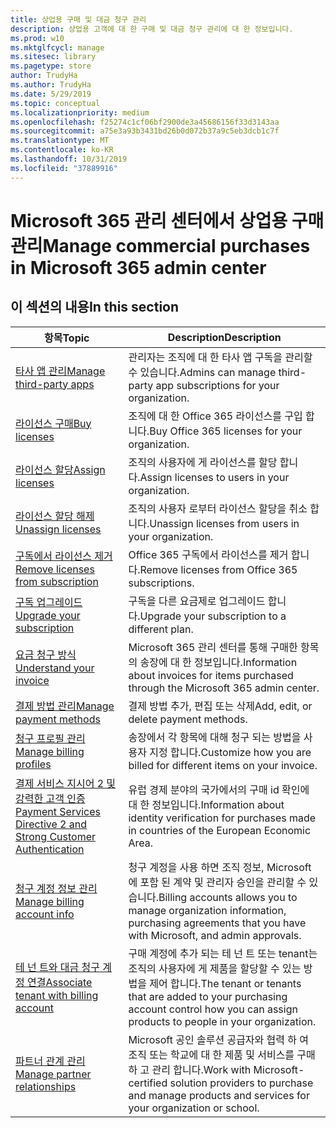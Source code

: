 ```yaml
---
title: 상업용 구매 및 대금 청구 관리
description: 상업용 고객에 대 한 구매 및 대금 청구 관리에 대 한 정보입니다.
ms.prod: w10
ms.mktglfcycl: manage
ms.sitesec: library
ms.pagetype: store
author: TrudyHa
ms.author: TrudyHa
ms.date: 5/29/2019
ms.topic: conceptual
ms.localizationpriority: medium
ms.openlocfilehash: f25274c1cf06bf2900de3a45686156f33d3143aa
ms.sourcegitcommit: a75e3a93b3431bd26b0d072b37a9c5eb3dcb1c7f
ms.translationtype: MT
ms.contentlocale: ko-KR
ms.lasthandoff: 10/31/2019
ms.locfileid: "37889916"
---
```

# <a name="manage-commercial-purchases-in-microsoft-365-admin-center"></a><span data-ttu-id="e7baf-103">Microsoft 365 관리 센터에서 상업용 구매 관리</span><span class="sxs-lookup"><span data-stu-id="e7baf-103">Manage commercial purchases in Microsoft 365 admin center</span></span>

## <a name="in-this-section"></a><span data-ttu-id="e7baf-104">이 섹션의 내용</span><span class="sxs-lookup"><span data-stu-id="e7baf-104">In this section</span></span>

| <span data-ttu-id="e7baf-105">항목</span><span class="sxs-lookup"><span data-stu-id="e7baf-105">Topic</span></span> | <span data-ttu-id="e7baf-106">Description</span><span class="sxs-lookup"><span data-stu-id="e7baf-106">Description</span></span> |
| ----- | ----------- |
| [<span data-ttu-id="e7baf-107">타사 앱 관리</span><span class="sxs-lookup"><span data-stu-id="e7baf-107">Manage third-party apps</span></span>](manage-saas-apps.md) | <span data-ttu-id="e7baf-108">관리자는 조직에 대 한 타사 앱 구독을 관리할 수 있습니다.</span><span class="sxs-lookup"><span data-stu-id="e7baf-108">Admins can manage third-party app subscriptions for your organization.</span></span> |
| [<span data-ttu-id="e7baf-109">라이선스 구매</span><span class="sxs-lookup"><span data-stu-id="e7baf-109">Buy licenses</span></span>](https://docs.microsoft.com/office365/admin/subscriptions-and-billing/buy-licenses?view=o365-worldwide) | <span data-ttu-id="e7baf-110">조직에 대 한 Office 365 라이선스를 구입 합니다.</span><span class="sxs-lookup"><span data-stu-id="e7baf-110">Buy Office 365 licenses for your organization.</span></span> |
| [<span data-ttu-id="e7baf-111">라이선스 할당</span><span class="sxs-lookup"><span data-stu-id="e7baf-111">Assign licenses</span></span>](https://docs.microsoft.com/office365/admin/manage/assign-licenses-to-users?view=o365-worldwide) | <span data-ttu-id="e7baf-112">조직의 사용자에 게 라이선스를 할당 합니다.</span><span class="sxs-lookup"><span data-stu-id="e7baf-112">Assign licenses to users in your organization.</span></span> |
| [<span data-ttu-id="e7baf-113">라이선스 할당 해제</span><span class="sxs-lookup"><span data-stu-id="e7baf-113">Unassign licenses</span></span>](https://docs.microsoft.com/office365/admin/manage/remove-licenses-from-users?view=o365-worldwide) | <span data-ttu-id="e7baf-114">조직의 사용자 로부터 라이선스 할당을 취소 합니다.</span><span class="sxs-lookup"><span data-stu-id="e7baf-114">Unassign licenses from users in your organization.</span></span> |
| [<span data-ttu-id="e7baf-115">구독에서 라이선스 제거</span><span class="sxs-lookup"><span data-stu-id="e7baf-115">Remove licenses from subscription</span></span>](https://docs.microsoft.com/office365/admin/subscriptions-and-billing/remove-licenses-from-subscription?view=o365-worldwide) | <span data-ttu-id="e7baf-116">Office 365 구독에서 라이선스를 제거 합니다.</span><span class="sxs-lookup"><span data-stu-id="e7baf-116">Remove licenses from Office 365 subscriptions.</span></span> |
| [<span data-ttu-id="e7baf-117">구독 업그레이드</span><span class="sxs-lookup"><span data-stu-id="e7baf-117">Upgrade your subscription</span></span>](https://docs.microsoft.com/office365/admin/subscriptions-and-billing/upgrade-to-different-plan) | <span data-ttu-id="e7baf-118">구독을 다른 요금제로 업그레이드 합니다.</span><span class="sxs-lookup"><span data-stu-id="e7baf-118">Upgrade your subscription to a different plan.</span></span> |
| [<span data-ttu-id="e7baf-119">요금 청구 방식</span><span class="sxs-lookup"><span data-stu-id="e7baf-119">Understand your invoice</span></span>](/microsoft-365/commerce/billing-and-payments/understand-your-invoice) | <span data-ttu-id="e7baf-120">Microsoft 365 관리 센터를 통해 구매한 항목의 송장에 대 한 정보입니다.</span><span class="sxs-lookup"><span data-stu-id="e7baf-120">Information about invoices for items purchased through the Microsoft 365 admin center.</span></span> |
| [<span data-ttu-id="e7baf-121">결제 방법 관리</span><span class="sxs-lookup"><span data-stu-id="e7baf-121">Manage payment methods</span></span>](https://docs.microsoft.com/office365/Admin/subscriptions-and-billing/add-update-or-remove-credit-card-or-bank-account) | <span data-ttu-id="e7baf-122">결제 방법 추가, 편집 또는 삭제</span><span class="sxs-lookup"><span data-stu-id="e7baf-122">Add, edit, or delete payment methods.</span></span> |
| [<span data-ttu-id="e7baf-123">청구 프로필 관리</span><span class="sxs-lookup"><span data-stu-id="e7baf-123">Manage billing profiles</span></span>](/microsoft-365/commerce/billing-and-payments/manage-billing-profiles) | <span data-ttu-id="e7baf-124">송장에서 각 항목에 대해 청구 되는 방법을 사용자 지정 합니다.</span><span class="sxs-lookup"><span data-stu-id="e7baf-124">Customize how you are billed for different items on your invoice.</span></span> |
| [<span data-ttu-id="e7baf-125">결제 서비스 지시어 2 및 강력한 고객 인증</span><span class="sxs-lookup"><span data-stu-id="e7baf-125">Payment Services Directive 2 and Strong Customer Authentication</span></span>](/microsoft-365/commerce/billing-and-payments/psd2) | <span data-ttu-id="e7baf-126">유럽 경제 분야의 국가에서의 구매 id 확인에 대 한 정보입니다.</span><span class="sxs-lookup"><span data-stu-id="e7baf-126">Information about identity verification for purchases made in countries of the European Economic Area.</span></span> |
| [<span data-ttu-id="e7baf-127">청구 계정 정보 관리</span><span class="sxs-lookup"><span data-stu-id="e7baf-127">Manage billing account info</span></span>](https://docs.microsoft.com/microsoft-store/update-microsoft-store-for-business-account-settings) | <span data-ttu-id="e7baf-128">청구 계정을 사용 하면 조직 정보, Microsoft에 포함 된 계약 및 관리자 승인을 관리할 수 있습니다.</span><span class="sxs-lookup"><span data-stu-id="e7baf-128">Billing accounts allows you to manage organization information, purchasing agreements that you have with Microsoft, and admin approvals.</span></span> |
| [<span data-ttu-id="e7baf-129">테 넌 트와 대금 청구 계정 연결</span><span class="sxs-lookup"><span data-stu-id="e7baf-129">Associate tenant with billing account</span></span>](https://docs.microsoft.com/microsoft-store/manage-mpsa-software-microsoft-store-for-business) | <span data-ttu-id="e7baf-130">구매 계정에 추가 되는 테 넌 트 또는 tenant는 조직의 사용자에 게 제품을 할당할 수 있는 방법을 제어 합니다.</span><span class="sxs-lookup"><span data-stu-id="e7baf-130">The tenant or tenants that are added to your purchasing account control how you can assign products to people in your organization.</span></span> |
| [<span data-ttu-id="e7baf-131">파트너 관계 관리</span><span class="sxs-lookup"><span data-stu-id="e7baf-131">Manage partner relationships</span></span>](https://docs.microsoft.com/microsoft-store/work-with-partner-microsoft-store-business) | <span data-ttu-id="e7baf-132">Microsoft 공인 솔루션 공급자와 협력 하 여 조직 또는 학교에 대 한 제품 및 서비스를 구매 하 고 관리 합니다.</span><span class="sxs-lookup"><span data-stu-id="e7baf-132">Work with Microsoft-certified solution providers to purchase and manage products and services for your organization or school.</span></span> |